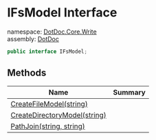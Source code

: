 ﻿# IFsModel Interface

namespace: [DotDoc\.Core\.Write](../DotDoc.Core.Write.md)<br />
assembly: [DotDoc](../../DotDoc.md)



```csharp
public interface IFsModel;
```

## Methods

| Name | Summary |
|------|---------|
| [CreateFileModel\(string\)](./IFsModel/CreateFileModel.md) |  |
| [CreateDirectoryModel\(string\)](./IFsModel/CreateDirectoryModel.md) |  |
| [PathJoin\(string, string\)](./IFsModel/PathJoin.md) |  |

